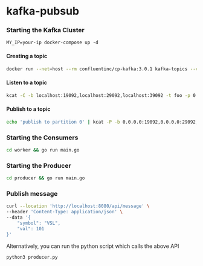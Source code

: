 # kafka-pubsub

### Starting the Kafka Cluster 

`MY_IP=your-ip docker-compose up -d`

#### Creating a topic

```bash
docker run --net=host --rm confluentinc/cp-kafka:3.0.1 kafka-topics --create --topic foo --partitions 4 --replication-factor 2 --if-not-exists --zookeeper 127.0.0.1:32181
```

#### Listen to a topic

```bash
kcat -C -b localhost:19092,localhost:29092,localhost:39092 -t foo -p 0
```

#### Publish to a topic 

```bash
echo 'publish to partition 0' | kcat -P -b 0.0.0.0:19092,0.0.0.0:29092,0.0.0.0:39092 -t foo -p 0
```


### Starting the Consumers

```bash 
cd worker && go run main.go
```


### Starting the Producer

```bash 
cd producer && go run main.go
```

### Publish message 

```bash
curl --location 'http://localhost:8080/api/message' \
--header 'Content-Type: application/json' \
--data '{
    "symbol": "VSL",
    "val": 101
}'
```

Alternatively, you can run the python script which calls the above API

```bash
python3 producer.py
```
